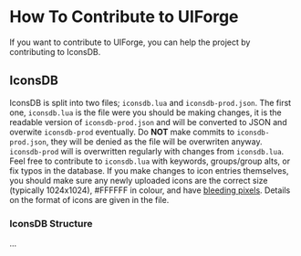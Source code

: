 # How To Contribute to UIForge

If you want to contribute to UIForge, you can help the project by contributing to IconsDB.

## IconsDB

IconsDB is split into two files; `iconsdb.lua` and `iconsdb-prod.json`. The first one, `iconsdb.lua` is the file were you should be making changes, it is the readable version of `iconsdb-prod.json` and will be converted to JSON and overwite `iconsdb-prod` eventually. Do __NOT__ make commits to `iconsdb-prod.json`, they will be denied as the file will be overwriten anyway. `iconsdb-prod` will is overwritten regularly with changes from `iconsdb.lua`. Feel free to contribute to `iconsdb.lua` with keywords, groups/group alts, or fix typos in the database. If you make changes to icon entries themselves, you should make sure any newly uploaded icons are the correct size (typically 1024x1024), #FFFFFF in colour, and have [bleeding pixels](https://rbxxaxa.github.io/chipng/). Details on the format of icons are given in the file.

### IconsDB Structure

...